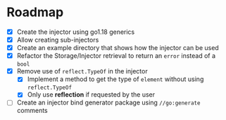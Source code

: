 # Roadmap

- [x] Create the injector using go1.18 generics
- [x] Allow creating sub-injectors
- [x] Create an example directory that shows how the injector can be used
- [x] Refactor the Storage/Injector retrieval to return an `error` instead of a `bool`
- [x] Remove use of `reflect.TypeOf` in the injector
    - [x] Implement a method to get the type of `element` without using `reflect.TypeOf`
    - [x] Only use **reflection** if requested by the user
- [ ] Create an injector bind generator package using `//go:generate` comments
